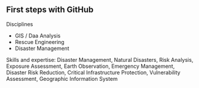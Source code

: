 ## First steps with GitHub

Disciplines
- GIS / Daa Analysis
- Rescue Engineering
- Disaster Management

Skills and expertise: Disaster Management, Natural Disasters, Risk Analysis, Exposure Assessment, Earth Observation, Emergency Management, Disaster Risk Reduction, Critical Infrastructure Protection, Vulnerability Assessment, Geographic Information System

<!--
**RnT-Prsmr/RnT-Prsmr** is a ✨ _special_ ✨ repository because its `README.md` (this file) appears on your GitHub profile.

Here are some ideas to get you started:

- 🔭 I’m currently working on ...
- 🌱 I’m currently learning ...
- 👯 I’m looking to collaborate on ...
- 🤔 I’m looking for help with ...
- 💬 Ask me about ...
- 📫 How to reach me: ...
- 😄 Pronouns: ...
- ⚡ Fun fact: ...
-->
